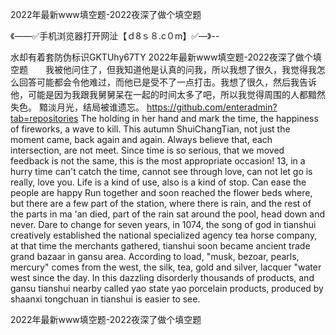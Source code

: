2022年最新www填空题-2022夜深了做个填空题

《——✅手机浏览器打开网沚【ｄ8ｓ８.c０m】✅—》--

水却有着套防伪标识GKTUhy67TY
2022年最新www填空题-2022夜深了做个填空题　　我被他问住了，但我知道他是认真的问我，所以我想了很久，我觉得我怎么回答可能都会令他难过，而他已是受不了一点打击。我想了很久，然后我告诉他，可能是因为我跟我舅舅呆在一起的时间太多了吧，所以我觉得周围的人都黯然失色。
	黯淡月光，结局被谁遗忘。
https://github.com/enteradmin?tab=repositories
The holding in her hand and mark the time, the happiness of fireworks, a wave to kill.
This autumn ShuiChangTian, not just the moment came, back again and again.
Always believe that, each intersection, are not meet.
Since time is so serious, that we moved feedback is not the same, this is the most appropriate occasion!
13, in a hurry time can't catch the time, cannot see through love, can not let go is really, love you.
Life is a kind of use, also is a kind of stop.
Can ease the people are happy
Run together and soon reached the flower beds where, but there are a few part of the station, where there is rain, and the rest of the parts in ma 'an died, part of the rain sat around the pool, head down and never.
Dare to change for seven years, in 1074, the song of god in tianshui creatively established the national specialized agency tea horse company, at that time the merchants gathered, tianshui soon became ancient trade grand bazaar in gansu area.
According to load, "musk, bezoar, pearls, mercury" comes from the west, the silk, tea, gold and silver, lacquer "water west since the day.
In this dazzling disorderly thousands of products, and gansu tianshui nearby called yao state yao porcelain products, produced by shaanxi tongchuan in tianshui is easier to see.




2022年最新www填空题-2022夜深了做个填空题

